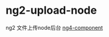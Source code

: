 # ng2-upload-node
ng2 文件上传node后台
<a href="https://github.com/huazai128/ng4-component">ng4-component</a>

